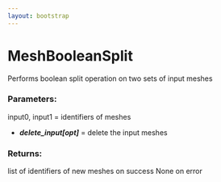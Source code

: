 ```yaml
---
layout: bootstrap
---
```


# MeshBooleanSplit

Performs boolean split operation on two sets of input meshes
        

### Parameters:

input0, input1 = identifiers of meshes
- ***delete_input[opt]*** = delete the input meshes
        

### Returns:


list of identifiers of new meshes on success
None on error
        
